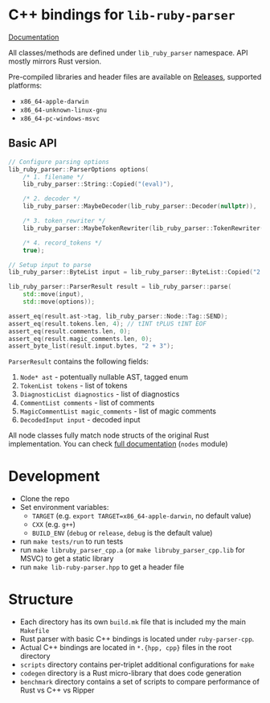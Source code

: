 # C++ bindings for `lib-ruby-parser`

[Documentation](https://lib-ruby-parser.github.io/cpp-bindings/)

All classes/methods are defined under `lib_ruby_parser` namespace. API mostly mirrors Rust version.

Pre-compiled libraries and header files are available on [Releases](https://github.com/lib-ruby-parser/cpp-bindings/releases), supported platforms:

+ `x86_64-apple-darwin`
+ `x86_64-unknown-linux-gnu`
+ `x86_64-pc-windows-msvc`

## Basic API

```cpp
// Configure parsing options
lib_ruby_parser::ParserOptions options(
    /* 1. filename */
    lib_ruby_parser::String::Copied("(eval)"),

    /* 2. decoder */
    lib_ruby_parser::MaybeDecoder(lib_ruby_parser::Decoder(nullptr)),

    /* 3. token_rewriter */
    lib_ruby_parser::MaybeTokenRewriter(lib_ruby_parser::TokenRewriter(nullptr)),

    /* 4. record_tokens */
    true);

// Setup input to parse
lib_ruby_parser::ByteList input = lib_ruby_parser::ByteList::Copied("2 + 3", 5);

lib_ruby_parser::ParserResult result = lib_ruby_parser::parse(
    std::move(input),
    std::move(options));

assert_eq(result.ast->tag, lib_ruby_parser::Node::Tag::SEND);
assert_eq(result.tokens.len, 4); // tINT tPLUS tINT EOF
assert_eq(result.comments.len, 0);
assert_eq(result.magic_comments.len, 0);
assert_byte_list(result.input.bytes, "2 + 3");
```

`ParserResult` contains the following fields:

1. `Node* ast` - potentually nullable AST, tagged enum
2. `TokenList tokens` - list of tokens
3. `DiagnosticList diagnostics` - list of diagnostics
4. `CommentList comments` - list of comments
5. `MagicCommentList magic_comments` - list of magic comments
6. `DecodedInput input` - decoded input

All node classes fully match node structs of the original Rust implementation. You can check [full documentation](https://docs.rs/lib-ruby-parser) (`nodes` module)

# Development

+ Clone the repo
+ Set environment variables:
    + `TARGET` (e.g. `export TARGET=x86_64-apple-darwin`, no default value)
    + `CXX` (e.g. `g++`)
    + `BUILD_ENV` (`debug` or `release`, `debug` is the default value)
+ run `make tests/run` to run tests
+ run `make libruby_parser_cpp.a` (or `make libruby_parser_cpp.lib` for MSVC) to get a static library
+ run `make lib-ruby-parser.hpp` to get a header file

# Structure

+ Each directory has its own `build.mk` file that is included my the main `Makefile`
+ Rust parser with basic C++ bindings is located under `ruby-parser-cpp`.
+ Actual C++ bindings are located in `*.{hpp, cpp}` files in the root directory
+ `scripts` directory contains per-triplet additional configurations for `make`
+ `codegen` directory is a Rust micro-library that does code generation
+ `benchmark` directory contains a set of scripts to compare performance of Rust vs C++ vs Ripper
